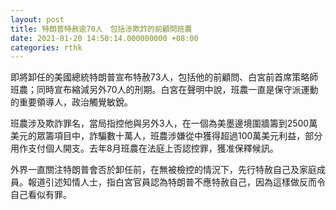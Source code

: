 ```yaml
---
layout: post
title: 特朗普特赦逾70人　包括涉欺詐的前顧問班農
date: 2021-01-20 14:50:14.000000000 +08:00
categories: rthk
---
```


即將卸任的美國總統特朗普宣布特赦73人，包括他的前顧問、白宮前首席策略師班農；同時宣布縮減另外70人的刑期。白宮在聲明中說，班農一直是保守派運動的重要領導人，政治觸覺敏銳。

班農涉及欺詐罪名，當局指控他與另外3人，在一個為美墨邊境圍牆籌到2500萬美元的眾籌項目中，詐騙數十萬人，班農涉嫌從中獲得超過100萬美元利益，部分用作支付個人開支。去年8月班農在法庭上否認控罪，獲准保釋候訊。

外界一直關注特朗普會否於卸任前，在無被檢控的情況下，先行特赦自己及家庭成員。報道引述知情人士，指白宮官員認為特朗普不應特赦自己，因為這樣做反而令自己看似有罪。

